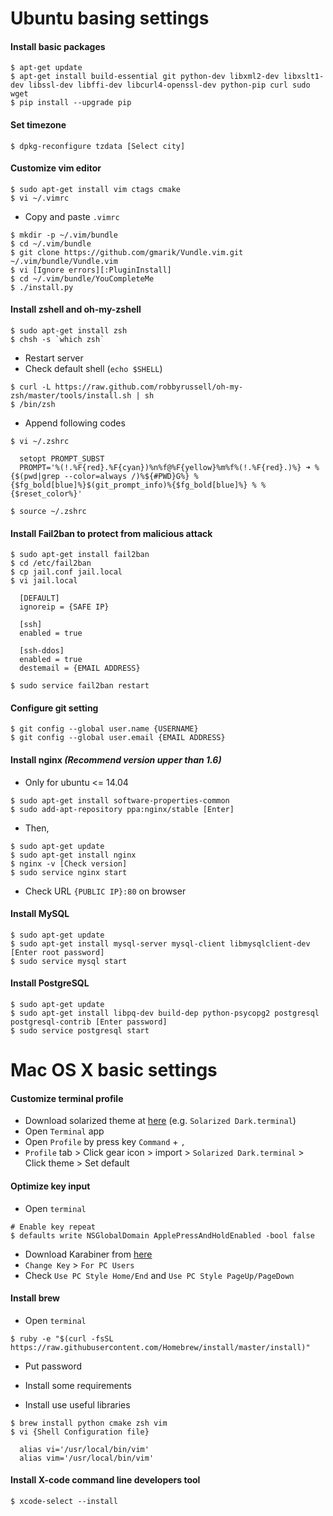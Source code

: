# Ubuntu basing settings

#### Install basic packages

~~~~
$ apt-get update
$ apt-get install build-essential git python-dev libxml2-dev libxslt1-dev libssl-dev libffi-dev libcurl4-openssl-dev python-pip curl sudo wget
$ pip install --upgrade pip
~~~~


#### Set timezone

~~~~
$ dpkg-reconfigure tzdata [Select city]
~~~~


#### Customize vim editor

~~~~
$ sudo apt-get install vim ctags cmake
$ vi ~/.vimrc
~~~~

- Copy and paste `.vimrc`

~~~~
$ mkdir -p ~/.vim/bundle
$ cd ~/.vim/bundle
$ git clone https://github.com/gmarik/Vundle.vim.git ~/.vim/bundle/Vundle.vim
$ vi [Ignore errors][:PluginInstall]
$ cd ~/.vim/bundle/YouCompleteMe
$ ./install.py
~~~~


#### Install zshell and oh-my-zshell

~~~~
$ sudo apt-get install zsh
$ chsh -s `which zsh`
~~~~

- Restart server
- Check default shell (`echo $SHELL`)

~~~~
$ curl -L https://raw.github.com/robbyrussell/oh-my-zsh/master/tools/install.sh | sh
$ /bin/zsh
~~~~

- Append following codes

~~~~
$ vi ~/.zshrc

  setopt PROMPT_SUBST
  PROMPT='%(!.%F{red}.%F{cyan})%n%f@%F{yellow}%m%f%(!.%F{red}.)%} ➜ %{$(pwd|grep --color=always /)%${#PWD}G%} %{$fg_bold[blue]%}$(git_prompt_info)%{$fg_bold[blue]%} % %{$reset_color%}'
  
$ source ~/.zshrc
~~~~


#### Install Fail2ban to protect from malicious attack

~~~~
$ sudo apt-get install fail2ban
$ cd /etc/fail2ban
$ cp jail.conf jail.local
$ vi jail.local
  
  [DEFAULT]
  ignoreip = {SAFE IP}

  [ssh]
  enabled = true
  
  [ssh-ddos]
  enabled = true
  destemail = {EMAIL ADDRESS}

$ sudo service fail2ban restart
~~~~


#### Configure git setting

~~~~
$ git config --global user.name {USERNAME}
$ git config --global user.email {EMAIL ADDRESS}
~~~~


#### Install nginx *(Recommend version upper than 1.6)*

- Only for ubuntu <= 14.04

~~~~
$ sudo apt-get install software-properties-common
$ sudo add-apt-repository ppa:nginx/stable [Enter]
~~~~

- Then,

~~~~
$ sudo apt-get update
$ sudo apt-get install nginx
$ nginx -v [Check version]
$ sudo service nginx start
~~~~

- Check URL `{PUBLIC IP}:80` on browser


#### Install MySQL

~~~~
$ sudo apt-get update
$ sudo apt-get install mysql-server mysql-client libmysqlclient-dev [Enter root password]
$ sudo service mysql start
~~~~


#### Install PostgreSQL

~~~~
$ sudo apt-get update
$ sudo apt-get install libpq-dev build-dep python-psycopg2 postgresql postgresql-contrib [Enter password]
$ sudo service postgresql start
~~~~


# Mac OS X basic settings

#### Customize terminal profile

- Download solarized theme at <a href="https://github.com/tomislav/osx-terminal.app-colors-solarized" target="_blank">here</a> (e.g. `Solarized Dark.terminal`)
- Open `Terminal` app
- Open `Profile` by press key `Command` + `,` 
- `Profile` tab > Click gear icon > import > `Solarized Dark.terminal` > Click theme > Set default


#### Optimize key input

- Open `terminal`

~~~~
# Enable key repeat
$ defaults write NSGlobalDomain ApplePressAndHoldEnabled -bool false
~~~~

- Download Karabiner from <a href="https://pqrs.org/osx/karabiner/" target="_blank">here</a>
- `Change Key` > `For PC Users`
- Check `Use PC Style Home/End` and `Use PC Style PageUp/PageDown`


#### Install brew

- Open `terminal`

~~~~
$ ruby -e "$(curl -fsSL https://raw.githubusercontent.com/Homebrew/install/master/install)"
~~~~

- Put password
- Install some requirements

- Install use useful libraries

~~~~
$ brew install python cmake zsh vim
$ vi {Shell Configuration file}

  alias vi='/usr/local/bin/vim'
  alias vim='/usr/local/bin/vim'
~~~~


#### Install X-code command line developers tool

~~~~
$ xcode-select --install
~~~~
